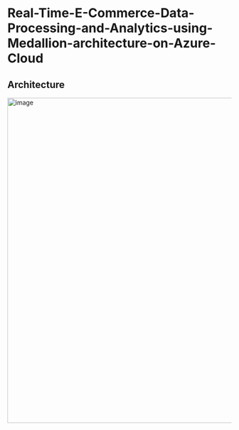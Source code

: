 # Real-Time-E-Commerce-Data-Processing-and-Analytics-using-Medallion-architecture-on-Azure-Cloud

## Architecture
<img width="1348" height="732" alt="image" src="https://github.com/user-attachments/assets/669c0e42-67c8-4f95-b5a4-ae8ba9e3f8d7" />

